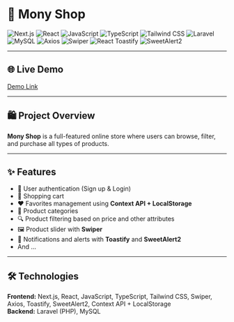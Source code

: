 # 🛒 Mony Shop

![Next.js](https://img.shields.io/badge/Next.js-black?style=for-the-badge&logo=next.js)
![React](https://img.shields.io/badge/React-61DAFB?style=for-the-badge&logo=react&logoColor=black)
![JavaScript](https://img.shields.io/badge/JavaScript-F7DF1E?style=for-the-badge&logo=javascript&logoColor=black)
![TypeScript](https://img.shields.io/badge/TypeScript-3178C6?style=for-the-badge&logo=typescript&logoColor=white)
![Tailwind CSS](https://img.shields.io/badge/Tailwind%20CSS-06B6D4?style=for-the-badge&logo=tailwind-css&logoColor=white)
![Laravel](https://img.shields.io/badge/Laravel-F9322C?style=for-the-badge&logo=laravel&logoColor=white)
![MySQL](https://img.shields.io/badge/MySQL-4479A1?style=for-the-badge&logo=mysql&logoColor=white)
![Axios](https://img.shields.io/badge/Axios-5A29E4?style=for-the-badge)
![Swiper](https://img.shields.io/badge/Swiper-6332F6?style=for-the-badge)
![React Toastify](https://img.shields.io/badge/React%20Toastify-FF3C00?style=for-the-badge)
![SweetAlert2](https://img.shields.io/badge/SweetAlert2-FF6F61?style=for-the-badge)

---

## 🌐 Live Demo
[Demo Link](https://your-demo-link.com)  <!-- Replace with your demo link -->

---

## 🛍 Project Overview
**Mony Shop** is a full-featured online store where users can browse, filter, and purchase all types of products.

---

## ✨ Features
- 🔑 User authentication (Sign up & Login)  
- 🛒 Shopping cart  
- ❤️ Favorites management using **Context API + LocalStorage**  
- 📂 Product categories  
- 🔍 Product filtering based on price and other attributes  
- 🖼️ Product slider with **Swiper**  
- 🔔 Notifications and alerts with **Toastify** and **SweetAlert2**
- And ...

---

## 🛠 Technologies
**Frontend:** Next.js, React, JavaScript, TypeScript, Tailwind CSS, Swiper, Axios, Toastify, SweetAlert2, Context API + LocalStorage  
**Backend:** Laravel (PHP), MySQL  
